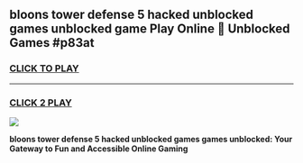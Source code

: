 
## bloons tower defense 5 hacked unblocked games unblocked game Play Online 👋 Unblocked Games #p83at
<h3>
<a href="https://premium.freeplayer.one?title=bloons_tower_defense_5_hacked_unblocked_games&ref=21F">CLICK TO PLAY</a></h3>
<hr>

<h3>
<a href="https://premium.freeplayer.one?title=bloons_tower_defense_5_hacked_unblocked_games&ref=21F">CLICK 2 PLAY</a>
  
</h3>

<a href="https://premium.freeplayer.one?title=bloons_tower_defense_5_hacked_unblocked_games&ref=21F/"><img src="https://clearcache.store/games.png"></a>


**bloons tower defense 5 hacked unblocked games games unblocked: Your Gateway to Fun and Accessible Online Gaming**
